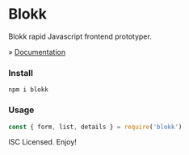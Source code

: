 # Blokk

Blokk rapid Javascript frontend prototyper.

&raquo; [Documentation](https://blokk.eldoy.com)

### Install

```
npm i blokk
```

### Usage

```js
const { form, list, details } = require('blokk')
```

ISC Licensed. Enjoy!
